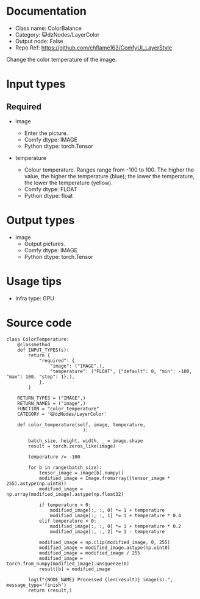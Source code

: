 # Documentation
- Class name: ColorBalance
- Category: 😺dzNodes/LayerColor
- Output node: False
- Repo Ref: https://github.com/chflame163/ComfyUI_LayerStyle

Change the color temperature of the image.

# Input types
## Required

- image
    - Enter the picture.
    - Comfy dtype: IMAGE
    - Python dtype: torch.Tensor

- temperature
    - Colour temperature. Ranges range from -100 to 100. The higher the value, the higher the temperature (blue); the lower the temperature, the lower the temperature (yellow).
    - Comfy dtype: FLOAT
    - Python dtype: float


# Output types

- image
    - Output pictures.
    - Comfy dtype: IMAGE
    - Python dtype: torch.Tensor

# Usage tips
- Infra type: GPU

# Source code
```
class ColorTemperature:
    @classmethod
    def INPUT_TYPES(s):
        return {
            "required": {
                "image": ("IMAGE",),
                "temperature": ("FLOAT", {"default": 0, "min": -100, "max": 100, "step": 1},),
            },
        }

    RETURN_TYPES = ("IMAGE",)
    RETURN_NAMES = ("image",)
    FUNCTION = "color_temperature"
    CATEGORY = '😺dzNodes/LayerColor'

    def color_temperature(self, image, temperature,
                            ):

        batch_size, height, width, _ = image.shape
        result = torch.zeros_like(image)

        temperature /= -100

        for b in range(batch_size):
            tensor_image = image[b].numpy()
            modified_image = Image.fromarray((tensor_image * 255).astype(np.uint8))
            modified_image = np.array(modified_image).astype(np.float32)

            if temperature > 0:
                modified_image[:, :, 0] *= 1 + temperature
                modified_image[:, :, 1] *= 1 + temperature * 0.4
            elif temperature < 0:
                modified_image[:, :, 0] *= 1 + temperature * 0.2
                modified_image[:, :, 2] *= 1 - temperature

            modified_image = np.clip(modified_image, 0, 255)
            modified_image = modified_image.astype(np.uint8)
            modified_image = modified_image / 255
            modified_image = torch.from_numpy(modified_image).unsqueeze(0)
            result[b] = modified_image

        log(f"{NODE_NAME} Processed {len(result)} image(s).", message_type='finish')
        return (result,)
```
